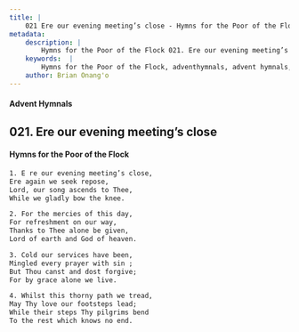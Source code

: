 ```yaml
---
title: |
    021 Ere our evening meeting’s close - Hymns for the Poor of the Flock
metadata:
    description: |
        Hymns for the Poor of the Flock 021. Ere our evening meeting’s close. E re our evening meeting’s close,  Ere again we seek repose, Lord, our song ascends to Thee,  While we gladly bow the knee. 
    keywords:  |
        Hymns for the Poor of the Flock, adventhymnals, advent hymnals, Ere our evening meeting’s close, E re our evening meeting’s close, , 
    author: Brian Onang'o
---
```


#### Advent Hymnals
## 021. Ere our evening meeting’s close
####  Hymns for the Poor of the Flock

```txt
1. E re our evening meeting’s close, 
Ere again we seek repose,
Lord, our song ascends to Thee, 
While we gladly bow the knee.

2. For the mercies of this day,
For refreshment on our way,
Thanks to Thee alone be given,
Lord of earth and God of heaven.

3. Cold our services have been, 
Mingled every prayer with sin ;
But Thou canst and dost forgive; 
For by grace alone we live.

4. Whilst this thorny path we tread, 
May Thy love our footsteps lead; 
While their steps Thy pilgrims bend 
To the rest which knows no end.
```
